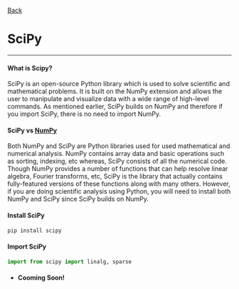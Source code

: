 [Back](../extends_libraries.md)

# SciPy
---

#### What is Scipy?
SciPy is an open-source Python library which is used to solve scientific and mathematical problems. It is built on the NumPy extension and allows the user to manipulate and visualize data with a wide range of high-level commands. As mentioned earlier, SciPy builds on NumPy and therefore if you import SciPy, there is no need to import NumPy.


#### SciPy vs [NumPy](numpy.md)
Both NumPy and SciPy are Python libraries used for used mathematical and numerical analysis. NumPy contains array data and basic operations such as sorting, indexing, etc whereas, SciPy consists of all the numerical code. Though NumPy provides a number of functions that can help resolve linear algebra, Fourier transforms, etc, SciPy is the library that actually contains fully-featured versions of these functions along with many others. However, if you are doing scientific analysis using Python, you will need to install both NumPy and SciPy since SciPy builds on NumPy.

#### Install SciPy
```python
pip install scipy
```

#### Import SciPy
```python
import from scipy import linalg, sparse
```

- #### Cooming Soon!
```python

```
